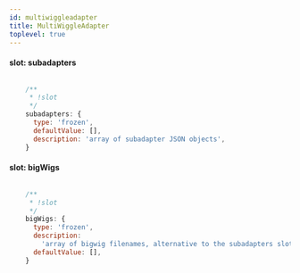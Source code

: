 ```yaml
---
id: multiwiggleadapter
title: MultiWiggleAdapter
toplevel: true
---
```


#### slot: subadapters
```js

    /**
     * !slot
     */
    subadapters: {
      type: 'frozen',
      defaultValue: [],
      description: 'array of subadapter JSON objects',
    }
```
#### slot: bigWigs
```js

    /**
     * !slot
     */
    bigWigs: {
      type: 'frozen',
      description:
        'array of bigwig filenames, alternative to the subadapters slot',
      defaultValue: [],
    }
```
